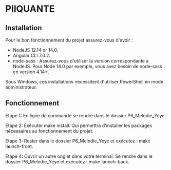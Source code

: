 # PIIQUANTE #

## Installation ##

Pour le bon fonctionnement du projet assurez-vous d'avoir :
- NodeJS 12.14 or 14.0.
- Angular CLI 7.0.2.
- node-sass : Assurez-vous d'utiliser la version correspondante à NodeJS. Pour Node 14.0 par exemple, vous avez besoin de node-sass en version 4.14+.

Sous Windows, ces installations nécessitent d'utiliser PowerShell en mode administrateur.


## Fonctionnement ##

Etape 1: En ligne de commande se rendre dans le dossier P6_Melodie_Yeye.

Etape 2: Exécuter make install. Qui permettra d'installer les packages nécessaires au fonctionnement du projet.

Etape 3: Rester dans le dossier P6_Melodie_Yeye et exécutez : make launch-front.

Etape 4: Ouvrir un autre onglet dans votre terminal. Se rendre dans le dossier P6_Melodie_Yeye et exécutez : make launch-back.
